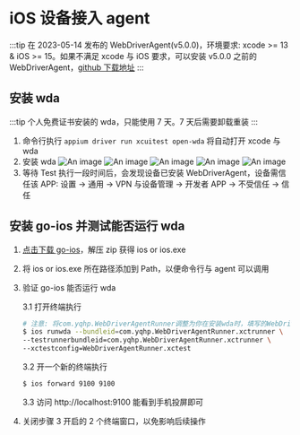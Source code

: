 # iOS 设备接入 agent

:::tip
在 2023-05-14 发布的 WebDriverAgent(v5.0.0)，环境要求: xcode >= 13 & iOS >= 15。如果不满足 xcode 与 iOS 要求，可以安装 v5.0.0 之前的 WebDriverAgent，[github 下载地址](https://github.com/appium/WebDriverAgent)
:::

## 安装 wda

:::tip
个人免费证书安装的 wda，只能使用 7 天。7 天后需要卸载重装
:::

1. 命令行执行 `appium driver run xcuitest open-wda` 将自动打开 xcode 与 wda
2. 安装 wda
   ![An image](/install_wda/1.png)
   ![An image](/install_wda/2.png)
   ![An image](/install_wda/3.png)
   ![An image](/install_wda/4.png)
   ![An image](/install_wda/5.png)
3. 等待 Test 执行一段时间后，会发现设备已安装 WebDriverAgent，设备需信任该 APP: 设置 -> 通用 -> VPN 与设备管理 -> 开发者 APP -> 不受信任 -> 信任

## 安装 go-ios 并测试能否运行 wda

1. [点击下载 go-ios](https://github.com/danielpaulus/go-ios/releases)，解压 zip 获得 ios or ios.exe
2. 将 ios or ios.exe 所在路径添加到 Path，以便命令行与 agent 可以调用
3. 验证 go-ios 能否运行 wda

   3.1 打开终端执行

   ```sh
   # 注意: 将com.yqhp.WebDriverAgentRunner调整为你在安装wda时，填写的WebDriverAgentRunner bundle id
   $ ios runwda --bundleid=com.yqhp.WebDriverAgentRunner.xctrunner \
   --testrunnerbundleid=com.yqhp.WebDriverAgentRunner.xctrunner \
   --xctestconfig=WebDriverAgentRunner.xctest
   ```

   3.2 开一个新的终端执行

   ```sh
   $ ios forward 9100 9100
   ```

   3.3 访问 http://localhost:9100 能看到手机投屏即可

4. 关闭步骤 3 开启的 2 个终端窗口，以免影响后续操作
